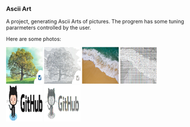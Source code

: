 ### Ascii Art
A project, generating Ascii Arts of pictures.
The progrem has some tuning pararmeters controlled by the user.

Here are some photos:


 <img
  src="images/arbre-co2-825x450.jpg"
  alt="Alt text"
  title="Optional title"
  style="display: inline-block; margin: 0 auto;" width="100" height="100">
 <img
  src="images/tree1.png"
  alt="Alt text"
  title="Optional title"
  style="display: inline-block; margin: 0 auto;" width="100" height="100">
 <img
  src="images/waves-crashing-on-beach.jpg"
  alt="Alt text"
  title="Optional title"
  style="display: inline-block; margin: 0 auto;" width="100" height="100">
 <img
  src="images/waves1.png"
  alt="Alt text"
  title="Optional title"
  style="display: inline-block; margin: 0 auto;" width="100" height="100">
 <img
  src="images/download.png"
  alt="Alt text"
  title="Optional title"
  style="display: inline-block; margin: 0 auto;" width="100" height="100">
 <img
  src="images/github1.png"
  alt="Alt text"
  title="Optional title"
  style="display: inline-block; margin: 0 auto;" width="100" height="100">
